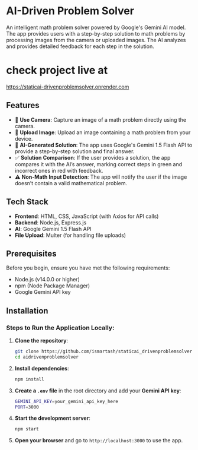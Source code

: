 # AI-Driven Problem Solver

An intelligent math problem solver powered by Google's Gemini AI model. The app provides users with a step-by-step solution to math problems by processing images from the camera or uploaded images. The AI analyzes and provides detailed feedback for each step in the solution.

# check project live at
  https://staticai-drivenproblemsolver.onrender.com

## Features

- 📸 **Use Camera**: Capture an image of a math problem directly using the camera.
- 📂 **Upload Image**: Upload an image containing a math problem from your device.
- 🤖 **AI-Generated Solution**: The app uses Google's Gemini 1.5 Flash API to provide a step-by-step solution and final answer.
- ✅ **Solution Comparison**: If the user provides a solution, the app compares it with the AI’s answer, marking correct steps in green and incorrect ones in red with feedback.
- ⚠️ **Non-Math Input Detection**: The app will notify the user if the image doesn’t contain a valid mathematical problem.

## Tech Stack

- **Frontend**: HTML, CSS, JavaScript (with Axios for API calls)
- **Backend**: Node.js, Express.js
- **AI**: Google Gemini 1.5 Flash API
- **File Upload**: Multer (for handling file uploads)

## Prerequisites

Before you begin, ensure you have met the following requirements:

- Node.js (v14.0.0 or higher)
- npm (Node Package Manager)
- Google Gemini API key

## Installation

### Steps to Run the Application Locally:

1. **Clone the repository**:

    ```bash
    git clone https://github.com/ismartash/staticai_drivenproblemsolver.git
    cd aidrivenproblemsolver
    ```

2. **Install dependencies**:

    ```bash
    npm install
    ```

3. **Create a `.env` file** in the root directory and add your **Gemini API key**:

    ```bash
    GEMINI_API_KEY=your_gemini_api_key_here
    PORT=3000
    ```

4. **Start the development server**:

    ```bash
    npm start
    ```

5. **Open your browser** and go to `http://localhost:3000` to use the app.

